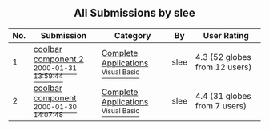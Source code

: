 ﻿<div align="center">

## All Submissions by slee

</div>

No.  | Submission | Category | By   | User Rating
---- | ---------- | -------- | ---- | -----------
1 | [coolbar component 2<br /><sup>2000-01-31 13:59:44</sup>](https://github.com/Planet-Source-Code/slee-coolbar-component-2__1-5814) | [Complete Applications<br /><sup>Visual Basic</sup>](../ByCategory/complete-applications__1-27.md) | slee | 4.3 (52 globes from 12 users)
2 | [coolbar component<br /><sup>2000-01-30 14:07:48</sup>](https://github.com/Planet-Source-Code/slee-coolbar-component__1-5794) | [Complete Applications<br /><sup>Visual Basic</sup>](../ByCategory/complete-applications__1-27.md) | slee | 4.4 (31 globes from 7 users)
